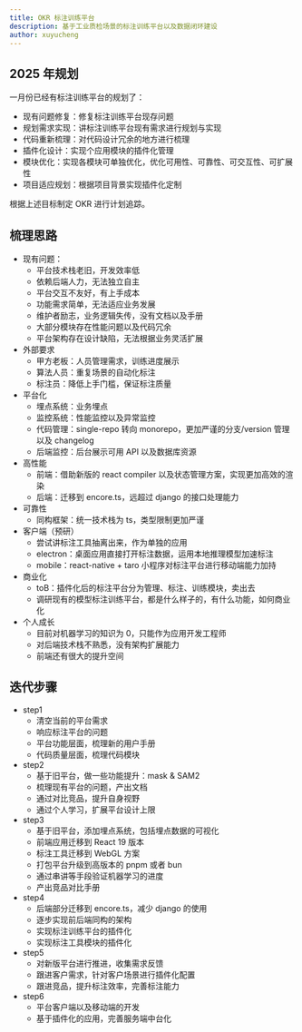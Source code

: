 ```yaml
---
title: OKR 标注训练平台
description: 基于工业质检场景的标注训练平台以及数据闭环建设
author: xuyucheng
---
```


## 2025 年规划

一月份已经有标注训练平台的规划了：

- 现有问题修复：修复标注训练平台现存问题
- 规划需求实现：讲标注训练平台现有需求进行规划与实现
- 代码重新梳理：对代码设计冗余的地方进行梳理
- 插件化设计：实现个应用模块的插件化管理
- 模块优化：实现各模块可单独优化，优化可用性、可靠性、可交互性、可扩展性
- 项目适应规划：根据项目背景实现插件化定制

根据上述目标制定 OKR 进行计划追踪。

## 梳理思路

- 现有问题：
  - 平台技术栈老旧，开发效率低
  - 依赖后端人力，无法独立自主
  - 平台交互不友好，有上手成本
  - 功能需求简单，无法适应业务发展
  - 维护者励志，业务逻辑失传，没有文档以及手册
  - 大部分模块存在性能问题以及代码冗余
  - 平台架构存在设计缺陷，无法根据业务灵活扩展
- 外部要求
  - 甲方老板：人员管理需求，训练进度展示
  - 算法人员：重复场景的自动化标注
  - 标注员：降低上手门槛，保证标注质量
- 平台化
  - 埋点系统：业务埋点
  - 监控系统：性能监控以及异常监控
  - 代码管理：single-repo 转向 monorepo，更加严谨的分支/version 管理以及 changelog
  - 后端监控：后台展示可用 API 以及数据库资源
- 高性能
  - 前端：借助新版的 react compiler 以及状态管理方案，实现更加高效的渲染
  - 后端：迁移到 encore.ts，远超过 django 的接口处理能力
- 可靠性
  - 同构框架：统一技术栈为 ts，类型限制更加严谨
- 客户端（预研）
  - 尝试讲标注工具抽离出来，作为单独的应用
  - electron：桌面应用直接打开标注数据，运用本地推理模型加速标注
  - mobile：react-native + taro 小程序对标注平台进行移动端能力加持
- 商业化
  - toB：插件化后的标注平台分为管理、标注、训练模块，卖出去
  - 调研现有的模型标注训练平台，都是什么样子的，有什么功能，如何商业化
- 个人成长
  - 目前对机器学习的知识为 0，只能作为应用开发工程师
  - 对后端技术栈不熟悉，没有架构扩展能力
  - 前端还有很大的提升空间

## 迭代步骤

- step1
  - 清空当前的平台需求
  - 响应标注平台的问题
  - 平台功能层面，梳理新的用户手册
  - 代码质量层面，梳理代码模块
- step2
  - 基于旧平台，做一些功能提升：mask & SAM2
  - 梳理现有平台的问题，产出文档
  - 通过对比竞品，提升自身视野
  - 通过个人学习，扩展平台设计上限
- step3
  - 基于旧平台，添加埋点系统，包括埋点数据的可视化
  - 前端应用迁移到 React 19 版本
  - 标注工具迁移到 WebGL 方案
  - 打包平台升级到高版本的 pnpm 或者 bun
  - 通过串讲等手段验证机器学习的进度
  - 产出竞品对比手册
- step4
  - 后端部分迁移到 encore.ts，减少 django 的使用
  - 逐步实现前后端同构的架构
  - 实现标注训练平台的插件化
  - 实现标注工具模块的插件化
- step5
  - 对新版平台进行推进，收集需求反馈
  - 跟进客户需求，针对客户场景进行插件化配置
  - 跟进竞品，提升标注效率，完善标注能力
- step6
  - 平台客户端以及移动端的开发
  - 基于插件化的应用，完善服务端中台化
